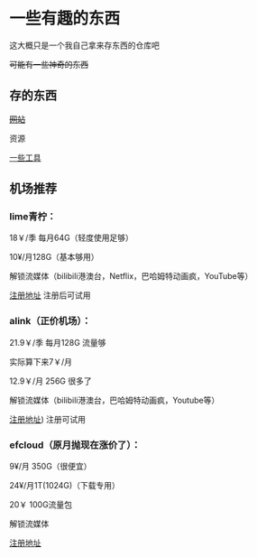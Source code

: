 # 一些有趣的东西
这大概只是一个我自己拿来存东西的仓库吧

~~可能有一些神奇的东西~~

## 存的东西
[~~网站~~](https://github.com/huangcy208/somethingfun/blob/main/por-site "诶嘿")

资源

[一些工具](https://github.com/huangcy208/funthings/releases/tag/v0.1)

## 机场推荐

### lime青柠：

18￥/季 每月64G（轻度使用足够）

10¥/月128G（基本够用）

解锁流媒体（bilibili港澳台，Netflix，巴哈姆特动画疯，YouTube等）

[注册地址](https://limeis.best/#/register?code=Zf5K2GS9)
注册后可试用

### alink（正价机场）：

21.9￥/季 每月128G 流量够

实际算下来7￥/月

12.9￥/月 256G 很多了

解锁流媒体（bilibili港澳台，巴哈姆特动画疯，Youtube等）

[注册地址](https://aln.lnaspiring.com/#/register?code=Nxa5V550))
注册可试用

### efcloud（原月抛现在涨价了）：

9¥/月 350G（很便宜）

24¥/月1T(1024G)（下载专用）

20￥ 100G流量包

解锁流媒体

[注册地址](https://invite.efshop.cc/#/register?code=TADkJVyo)
